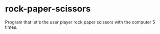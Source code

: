 # rock-paper-scissors

Program that let's the user player rock paper scissors with the computer 5 times.
